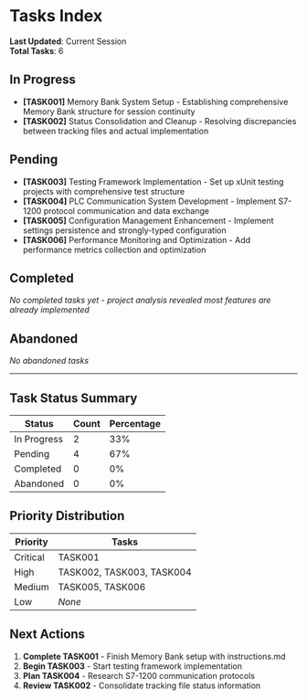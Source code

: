 # Tasks Index

**Last Updated**: Current Session  
**Total Tasks**: 6  

## In Progress

- **[TASK001]** Memory Bank System Setup - Establishing comprehensive Memory Bank structure for session continuity
- **[TASK002]** Status Consolidation and Cleanup - Resolving discrepancies between tracking files and actual implementation

## Pending

- **[TASK003]** Testing Framework Implementation - Set up xUnit testing projects with comprehensive test structure
- **[TASK004]** PLC Communication System Development - Implement S7-1200 protocol communication and data exchange
- **[TASK005]** Configuration Management Enhancement - Implement settings persistence and strongly-typed configuration
- **[TASK006]** Performance Monitoring and Optimization - Add performance metrics collection and optimization

## Completed

*No completed tasks yet - project analysis revealed most features are already implemented*

## Abandoned

*No abandoned tasks*

---

## Task Status Summary

| Status | Count | Percentage |
|--------|-------|------------|
| In Progress | 2 | 33% |
| Pending | 4 | 67% |
| Completed | 0 | 0% |
| Abandoned | 0 | 0% |

## Priority Distribution

| Priority | Tasks |
|----------|-------|
| Critical | TASK001 |
| High | TASK002, TASK003, TASK004 |
| Medium | TASK005, TASK006 |
| Low | *None* |

## Next Actions

1. **Complete TASK001** - Finish Memory Bank setup with instructions.md
2. **Begin TASK003** - Start testing framework implementation
3. **Plan TASK004** - Research S7-1200 communication protocols
4. **Review TASK002** - Consolidate tracking file status information